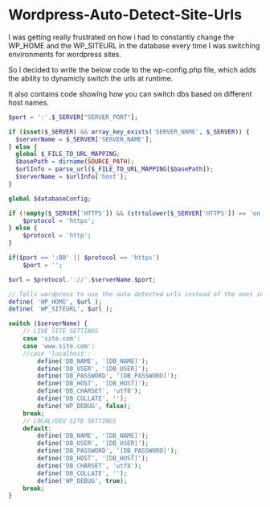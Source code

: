 # Wordpress-Auto-Detect-Site-Urls

I was getting really frustrated on how i had to constantly change the WP_HOME and the WP_SITEURL in the database every time I was switching environments for wordpress sites.

So I decided to write the below code to the wp-config.php file, which adds the ability to dynamicly switch the urls at runtime.

It also contains code showing how you can switch dbs based on different host names.

```php
$port = ':'.$_SERVER["SERVER_PORT"];

if (isset($_SERVER) && array_key_exists('SERVER_NAME', $_SERVER)) {
  $serverName = $_SERVER['SERVER_NAME'];
} else {
  global $_FILE_TO_URL_MAPPING;
  $basePath = dirname(SOURCE_PATH);
  $urlInfo = parse_url($_FILE_TO_URL_MAPPING[$basePath]);
  $serverName = $urlInfo['host'];
}

global $databaseConfig;

if (!empty($_SERVER['HTTPS']) && (strtolower($_SERVER['HTTPS']) == 'on' || $_SERVER['HTTPS'] == '1')) {
	$protocol = 'https';
} else {
	$protocol = 'http';
}

if($port == ':80' || $protocol == 'https')
	$port = '';

$url = $protocol.'://'.$serverName.$port;

// Tells wordpress to use the auto detected urls instead of the ones in the db
define( 'WP_HOME', $url );
define( 'WP_SITEURL', $url );

switch ($serverName) {
	// LIVE SITE SETTINGS
	case 'site.com':
	case 'www.site.com':	
	//case 'localhost':
		define('DB_NAME', '[DB_NAME]');
		define('DB_USER', '[DB_USER]');
		define('DB_PASSWORD', '[DB_PASSWORD]');
		define('DB_HOST', '[DB_HOST]');		
		define('DB_CHARSET', 'utf8');
		define('DB_COLLATE', '');
		define('WP_DEBUG', false);
	break;
	// LOCAL/DEV SITE SETTINGS
	default:
		define('DB_NAME', '[DB_NAME]');
		define('DB_USER', '[DB_USER]');
		define('DB_PASSWORD', '[DB_PASSWORD]');
		define('DB_HOST', '[DB_HOST]');		
		define('DB_CHARSET', 'utf8');
		define('DB_COLLATE', '');
		define('WP_DEBUG', true);
	break;
}
